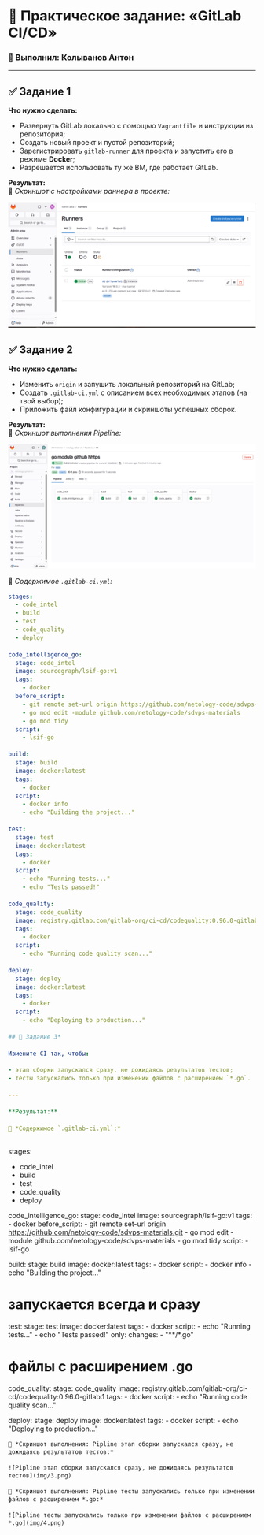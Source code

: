 # 🧪 Практическое задание: «GitLab CI/CD»  
### 👤 Выполнил: Колыванов Антон  

---

## ✅ Задание 1  

**Что нужно сделать:**  

- Развернуть GitLab локально с помощью `Vagrantfile` и инструкции из репозитория;  
- Создать новый проект и пустой репозиторий;  
- Зарегистрировать `gitlab-runner` для проекта и запустить его в режиме **Docker**;  
- Разрешается использовать ту же ВМ, где работает GitLab.  

**Результат:**  
📎 *Скриншот с настройками раннера в проекте:*  

![Скриншот с настройками раннера в проекте](img/1.png)  
 
## ✅ Задание 2 

**Что нужно сделать:**  

- Изменить `origin` и запушить локальный репозиторий на GitLab;  
- Создать `.gitlab-ci.yml` с описанием всех необходимых этапов (на твой выбор);  
- Приложить файл конфигурации и скриншоты успешных сборок.  

**Результат:**  
📎 *Скриншот выполнения Pipeline:*  

![Скрин выполнения Pipeline](img/2.png)  

📄 *Содержимое `.gitlab-ci.yml`:*  

```yaml
stages:
  - code_intel
  - build
  - test
  - code_quality
  - deploy

code_intelligence_go:
  stage: code_intel
  image: sourcegraph/lsif-go:v1
  tags:
    - docker
  before_script:
    - git remote set-url origin https://github.com/netology-code/sdvps-materials.git
    - go mod edit -module github.com/netology-code/sdvps-materials
    - go mod tidy
  script:
    - lsif-go

build:
  stage: build
  image: docker:latest
  tags:
    - docker
  script:
    - docker info
    - echo "Building the project..."

test:
  stage: test
  image: docker:latest
  tags:
    - docker
  script:
    - echo "Running tests..."
    - echo "Tests passed!"

code_quality:
  stage: code_quality
  image: registry.gitlab.com/gitlab-org/ci-cd/codequality:0.96.0-gitlab.1
  tags:
    - docker
  script:
    - echo "Running code quality scan..."

deploy:
  stage: deploy
  image: docker:latest
  tags:
    - docker
  script:
    - echo "Deploying to production..."

## 🌟 Задание 3*

Измените CI так, чтобы:

- этап сборки запускался сразу, не дожидаясь результатов тестов;  
- тесты запускались только при изменении файлов с расширением `*.go`.

---

**Результат:**  
  
📄 *Содержимое `.gitlab-ci.yml`:*   
  
```
stages:
  - code_intel
  - build
  - test
  - code_quality
  - deploy

code_intelligence_go:
  stage: code_intel
  image: sourcegraph/lsif-go:v1
  tags:
    - docker
  before_script:
    - git remote set-url origin https://github.com/netology-code/sdvps-materials.git
    - go mod edit -module github.com/netology-code/sdvps-materials
    - go mod tidy
  script:
    - lsif-go

build:
  stage: build
  image: docker:latest
  tags:
    - docker
  script:
    - docker info
    - echo "Building the project..."
  # запускается всегда и сразу

test:
  stage: test
  image: docker:latest
  tags:
    - docker
  script:
    - echo "Running tests..."
    - echo "Tests passed!"
  only:
    changes:
      - "**/*.go"
  #  файлы с расширением .go

code_quality:
  stage: code_quality
  image: registry.gitlab.com/gitlab-org/ci-cd/codequality:0.96.0-gitlab.1
  tags:
    - docker
  script:
    - echo "Running code quality scan..."

deploy:
  stage: deploy
  image: docker:latest
  tags:
    - docker
  script:
    - echo "Deploying to production..."

```
📎 *Скриншот выполнения: Pipline этап сборки запускался сразу, не дожидаясь результатов тестов:*    

![Pipline этап сборки запускался сразу, не дожидаясь результатов тестов](img/3.png)  

📎 *Скриншот выполнения: Pipline тесты запускались только при изменении файлов с расширением *.go:*  
 
![Pipline тесты запускались только при изменении файлов с расширением *.go](img/4.png)
